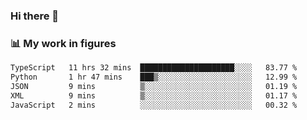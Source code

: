 ### Hi there 👋

### 📊 My work in figures

<!--START_SECTION:waka-->

```txt
TypeScript   11 hrs 32 mins  █████████████████████░░░░   83.77 %
Python       1 hr 47 mins    ███▒░░░░░░░░░░░░░░░░░░░░░   12.99 %
JSON         9 mins          ▒░░░░░░░░░░░░░░░░░░░░░░░░   01.19 %
XML          9 mins          ▒░░░░░░░░░░░░░░░░░░░░░░░░   01.17 %
JavaScript   2 mins          ░░░░░░░░░░░░░░░░░░░░░░░░░   00.32 %
```

<!--END_SECTION:waka-->

